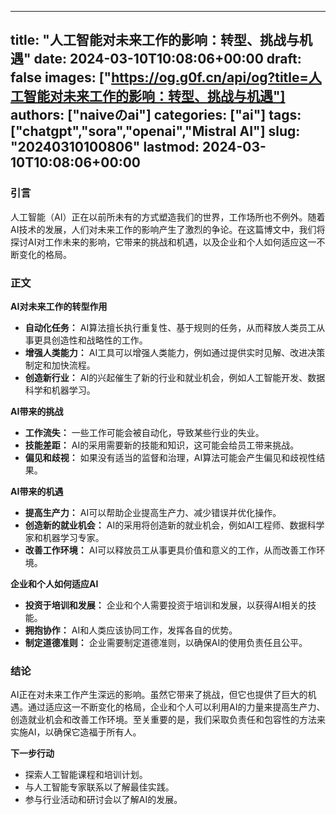 
---
title: "人工智能对未来工作的影响：转型、挑战与机遇"
date: 2024-03-10T10:08:06+00:00
draft: false
images: ["https://og.g0f.cn/api/og?title=人工智能对未来工作的影响：转型、挑战与机遇"]
authors: ["naiveのai"]
categories: ["ai"]
tags: ["chatgpt","sora","openai","Mistral AI"]
slug: "20240310100806"
lastmod: 2024-03-10T10:08:06+00:00
---
### 引言

人工智能（AI）正在以前所未有的方式塑造我们的世界，工作场所也不例外。随着AI技术的发展，人们对未来工作的影响产生了激烈的争论。在这篇博文中，我们将探讨AI对工作未来的影响，它带来的挑战和机遇，以及企业和个人如何适应这一不断变化的格局。

### 正文

**AI对未来工作的转型作用**

* **自动化任务：** AI算法擅长执行重复性、基于规则的任务，从而释放人类员工从事更具创造性和战略性的工作。
* **增强人类能力：** AI工具可以增强人类能力，例如通过提供实时见解、改进决策制定和加快流程。
* **创造新行业：** AI的兴起催生了新的行业和就业机会，例如人工智能开发、数据科学和机器学习。

**AI带来的挑战**

* **工作流失：** 一些工作可能会被自动化，导致某些行业的失业。
* **技能差距：** AI的采用需要新的技能和知识，这可能会给员工带来挑战。
* **偏见和歧视：** 如果没有适当的监督和治理，AI算法可能会产生偏见和歧视性结果。

**AI带来的机遇**

* **提高生产力：** AI可以帮助企业提高生产力、减少错误并优化操作。
* **创造新的就业机会：** AI的采用将创造新的就业机会，例如AI工程师、数据科学家和机器学习专家。
* **改善工作环境：** AI可以释放员工从事更具价值和意义的工作，从而改善工作环境。

**企业和个人如何适应AI**

* **投资于培训和发展：** 企业和个人需要投资于培训和发展，以获得AI相关的技能。
* **拥抱协作：** AI和人类应该协同工作，发挥各自的优势。
* **制定道德准则：** 企业需要制定道德准则，以确保AI的使用负责任且公平。

### 结论

AI正在对未来工作产生深远的影响。虽然它带来了挑战，但它也提供了巨大的机遇。通过适应这一不断变化的格局，企业和个人可以利用AI的力量来提高生产力、创造就业机会和改善工作环境。至关重要的是，我们采取负责任和包容性的方法来实施AI，以确保它造福于所有人。

**下一步行动**

* 探索人工智能课程和培训计划。
* 与人工智能专家联系以了解最佳实践。
* 参与行业活动和研讨会以了解AI的发展。